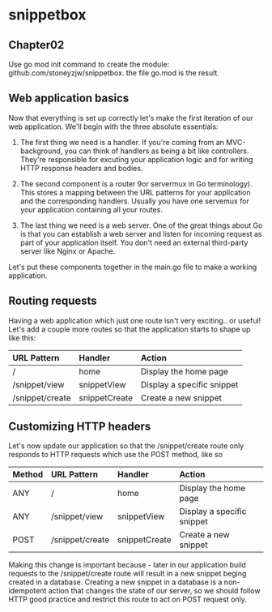 # snippetbox

## Chapter02 

Use go mod init command to create the module: github.com/stoneyzjw/snippetbox. the file go.mod is the
result.

## Web application basics 

Now that everything is set up correctly let's make the first iteration of our web application. We'll
begin with the three absolute essentials: 
1. The first thing we need is a handler. If you're coming from an MVC-background, you can think of
   handlers as being a bit like controllers. They're responsible for excuting your application logic
   and for writing HTTP response headers and bodies.

2. The second component is a router 9or servermux in Go terminology). This stores a mapping between the
   URL patterns for your application and the corresponding handlers. Usually you have one servemux for
   your application containing all your routes. 

3. The last thing we need is a web server. One of the great things about Go is that you can establish a
   web server and listen for incoming request as part of your application itself. You don't need an
   external third-party server like Nginx or Apache. 

Let's put these components together in the main.go file to make a working application. 

## Routing requests 

Having a web application which just one route isn't very exciting.. or useful! Let's add a couple more
routes so that the application starts to shape up like this: 

|URL Pattern |Handler|Action 
|:----|:----|:-----|
|/ | home | Display the home page |
|/snippet/view| snippetView| Display a specific snippet|
|/snippet/create|snippetCreate|Create a new snippet|

## Customizing HTTP headers 

Let's now update our application so that the /snippet/create route only responds to HTTP requests which
use the POST method, like so

|Method|URL Pattern |Handler|Action 
|:----|:----|:----|:-----|
|ANY|/ | home | Display the home page |
|ANY|/snippet/view| snippetView| Display a specific snippet|
|POST|/snippet/create|snippetCreate|Create a new snippet|

Making this change is important because - later in our application build requests to the
/snippet/create route will result in a new snippet beging created in a database. Creating a new snippet
in a database is a non-idempotent action that changes the state of our server, so we should follow HTTP
good practice and restrict this route to act on POST request only. 

